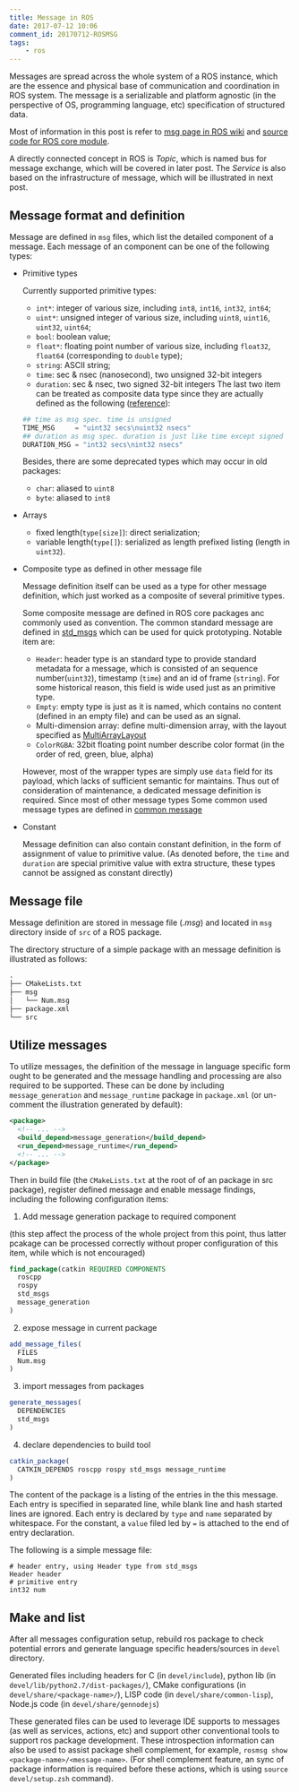 ```yaml
---
title: Message in ROS
date: 2017-07-12 10:06
comment_id: 20170712-ROSMSG
tags:
    - ros
---
```


Messages are spread across the whole system of a ROS instance,
which are the essence and physical base of communication and coordination 
in ROS system. The message is a serializable and platform agnostic (in the 
perspective of OS, programming language, etc) specification of structured data.

Most of information in this post is refer to [msg page in ROS wiki](http://wiki.ros.org/msg) and [source code for ROS core module](https://github.com/ros/ros/blob/kinetic-devel/core/roslib/src/roslib/msgs.py).

A directly connected concept in ROS is _Topic_, which is named bus for message exchange, which will be covered in later post. The _Service_ is also based on 
the infrastructure of message, which will be illustrated in next post.

<!-- more -->

## Message format and definition ##

Message are defined in `msg` files, which list the detailed component of a
message. Each message of an component can be one of the following types:
* Primitive types

    Currently supported primitive types:
    * `int*`: integer of various size, including `int8`, `int16`, `int32`, `int64`;
    * `uint*`: unsigned integer of various size, including `uint8`, `uint16`, `uint32`, `uint64`;
    * `bool`: boolean value;
    * `float*`: floating point number of various size, including `float32`, `float64` (corresponding to `double` type);
    * `string`: ASCII string;
    * `time`: sec & nsec (nanosecond), two unsigned 32-bit integers
    * `duration`: sec & nsec, two signed 32-bit integers
    The last two item can be treated as composite data type since they are actually defined as the following ([reference](https://github.com/ros/ros/blob/kinetic-devel/core/roslib/src/roslib/msgs.py#L695-L698)): 

    ```python
    ## time as msg spec. time is unsigned 
    TIME_MSG     = "uint32 secs\nuint32 nsecs"
    ## duration as msg spec. duration is just like time except signed
    DURATION_MSG = "int32 secs\nint32 nsecs"
    ```

    Besides, there are some deprecated types which may occur in old packages:
    * `char`: aliased to `uint8`
    * `byte`: aliased to `int8`
* Arrays
    * fixed length(`type[size]`): direct serialization;
    * variable length(`type[]`): serialized as length prefixed listing 
      (length in `uint32`).
* Composite type as defined in other message file

    Message definition itself can be used as a type for other message definition, which just worked as a composite of several primitive types.
    
    Some composite message are defined in ROS core packages anc commonly used 
    as convention. The common standard message are defined in [std_msgs](https://github.com/ros/std_msgs) which can be used for quick prototyping.
    Notable item are:

    * `Header`: header type is an standard type to provide standard metadata for a message, which is consisted of an sequence number(`uint32`), timestamp (`time`) and an id of frame (`string`). For some historical reason, this field is wide used just as an primitive type.
    * `Empty`: empty type is just as it is named, which contains no content (defined in an empty file) and can be used as an signal.
    * Multi-dimension array: define multi-dimension array, with the layout specified as [MultiArrayLayout](https://github.com/ros/std_msgs/blob/groovy-devel/msg/MultiArrayLayout.msg)
    * `ColorRGBA`: 32bit floating point number describe color format (in the order of red, green, blue, alpha)
    
    However, most of the wrapper types are simply use `data` field for its 
    payload, which lacks of sufficient semantic for maintains. Thus out of consideration of maintenance, a dedicated message definition is required.
    Since most of other message types Some common used message types are defined in [common message](https://github.com/ros/common_msgs)

* Constant
    
    Message definition can also contain constant definition, in the form of 
    assignment of value to primitive value. (As denoted before, the `time` and 
    `duration` are special primitive value with extra structure, these types cannot be assigned as constant directly)

## Message file ##
Message definition are stored in message file (*.msg*) and located in `msg` 
directory inside of `src` of a ROS package.

The directory structure of a simple package with an message definition is illustrated as follows:

```txt
.
├── CMakeLists.txt
├── msg
│   └── Num.msg
├── package.xml
└── src

```


## Utilize messages ##
To utilize messages, the definition of the message in language specific form ought to be generated and the message handling and processing are also required to be supported. These can be done by including `message_generation`
and `message_runtime` package in `package.xml` (or un-comment the illustration generated by default):
```xml
<package>
  <!-- ... -->
  <build_depend>message_generation</build_depend>
  <run_depend>message_runtime</run_depend>
  <!-- ... -->
</package>
```

Then in build file (the `CMakeLists.txt` at the root of of an package in src package), register defined message and enable message findings, including the following configuration items:
1. Add message generation package to required component
  
  (this step affect the process of the whole project from this point, thus 
  latter pcakage can be processed correctly without proper configuration of this item, while which is not encouraged)

  ```cmake
  find_package(catkin REQUIRED COMPONENTS
    roscpp
    rospy
    std_msgs
    message_generation
  )
  ```

2. expose message in current package

  ```cmake
  add_message_files(
    FILES
    Num.msg
  )
  ```

3. import messages from packages

  ```cmake
  generate_messages(
    DEPENDENCIES
    std_msgs
  )
  ```

4. declare dependencies to build tool

  ```cmake
  catkin_package(
    CATKIN_DEPENDS roscpp rospy std_msgs message_runtime
  )
  ```

The content of the package is a listing of the entries in the this message.
Each entry is specified in separated line, while blank line and hash started 
lines are ignored. Each entry is declared by `type` and `name` separated by whitespace. For the constant, a `value` filed led by `=` is attached to the 
end of entry declaration.

The following is a simple message file:

```
# header entry, using Header type from std_msgs
Header header
# primitive entry
int32 num
```

## Make and list  ##
After all messages configuration setup, rebuild ros package to check potential 
errors and generate language specific headers/sources in `devel` directory.

Generated files including headers for C (in `devel/include`), python lib (in `devel/lib/python2.7/dist-packages/`), CMake configurations (in `devel/share/<package-name>/`), LISP code (in `devel/share/common-lisp`), Node.js code (in `devel/share/gennodejs`)

These generated files can be used to leverage IDE supports to messages (as well as services, actions, etc) and support other conventional tools to 
support ros package development. These introspection information can also be used to assist package shell complement, for example, `rosmsg show <package-name>/<message-name>`. (For shell complement feature, an sync of
package information is required before these actions, which is using `source devel/setup.zsh` command).
